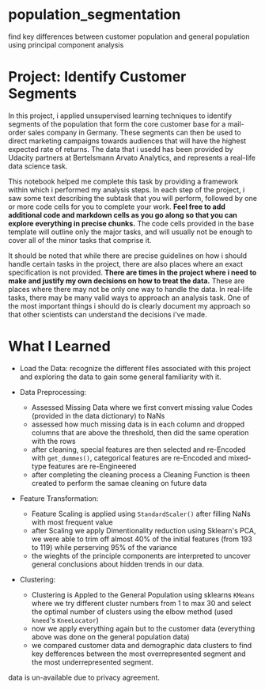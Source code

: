 # population_segmentation
find key differences between customer population and general population using principal component analysis

# Project: Identify Customer Segments

In this project, i applied unsupervised learning techniques to identify segments of the population that form the core customer base for a mail-order sales company in Germany. These segments can then be used to direct marketing campaigns towards audiences that will have the highest expected rate of returns. The data that i usedd has been provided by Udacity partners at Bertelsmann Arvato Analytics, and represents a real-life data science task.

This notebook helped me complete this task by providing a framework within which i performed my analysis steps. In each step of the project, i saw some text describing the subtask that you will perform, followed by one or more code cells for you to complete your work. **Feel free to add additional code and markdown cells as you go along so that you can explore everything in precise chunks.** The code cells provided in the base template will outline only the major tasks, and will usually not be enough to cover all of the minor tasks that comprise it.

It should be noted that while there are precise guidelines on how i should handle certain tasks in the project, there are also places where an exact specification is not provided. **There are times in the project where i need to make and justify my own decisions on how to treat the data.** These are places where there may not be only one way to handle the data. In real-life tasks, there may be many valid ways to approach an analysis task. One of the most important things i should do is clearly document my approach so that other scientists can understand the decisions i've made.

# What I Learned
- Load the Data: recognize the different files associated with this project and exploring the data to gain some general familiarity with it.
- Data Preprocessing: 

  - Assessed Missing Data where we first convert missing value Codes (provided in the data dictionary) to NaNs
  - assessed how much missing data is in each column and dropped columns that are above the threshold, then did the same operation with the rows
  - after cleaning, special features are then selected and re-Encoded with `get_dummes()`, categorical features are re-Encoded and mixed-type features are re-Engineered
  - after completing the cleaning process a Cleaning Function is theen created to perform the samae cleaning on future data
  
- Feature Transformation:
  
  - Feature Scaling is applied using `StandardScaler()` after filling NaNs with most frequent value
  - after Scaling we apply Dimentionality reduction using Sklearn's PCA, we were able to trim off almost 40% of the initial features (from 193 to 119) while perserving 95% of the variance
  - the wieghts of the principle components are interpreted to uncover general conclusions about hidden trends in our data.
  
- Clustering:

  - Clustering is Appled to the General Population using sklearns `KMeans` where we try different cluster numbers from 1 to max 30 and select the optimal number of clusters using the elbow method (used `kneed`'s `KneeLocator`)
  - now we apply everything again but to the customer data (everything above was done on the general population data)
  - we compared customer data and demographic data clusters to find key defferences between the most overrepresented segment and the most underrepresented segment.

data is un-available due to privacy agreement.
